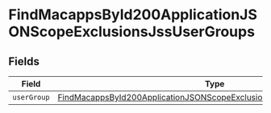 # FindMacappsById200ApplicationJSONScopeExclusionsJssUserGroups


## Fields

| Field                                                                                                                                                                       | Type                                                                                                                                                                        | Required                                                                                                                                                                    | Description                                                                                                                                                                 |
| --------------------------------------------------------------------------------------------------------------------------------------------------------------------------- | --------------------------------------------------------------------------------------------------------------------------------------------------------------------------- | --------------------------------------------------------------------------------------------------------------------------------------------------------------------------- | --------------------------------------------------------------------------------------------------------------------------------------------------------------------------- |
| `userGroup`                                                                                                                                                                 | [FindMacappsById200ApplicationJSONScopeExclusionsJssUserGroupsUserGroup](../../models/operations/findmacappsbyid200applicationjsonscopeexclusionsjssusergroupsusergroup.md) | :heavy_minus_sign:                                                                                                                                                          | N/A                                                                                                                                                                         |